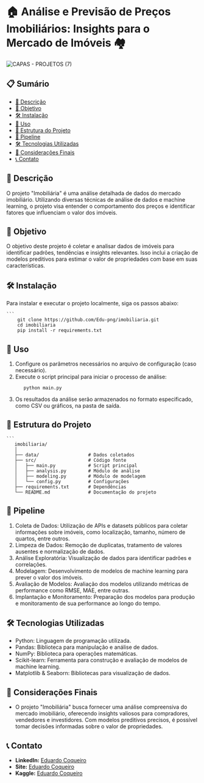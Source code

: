 # 🏠 Análise e Previsão de Preços Imobiliários: Insights para o Mercado de Imóveis 🏘️

![CAPAS - PROJETOS (7)](https://github.com/user-attachments/assets/26b60201-9c42-4202-a8b5-37c17d466016)

## 📋 Sumário
- [📖 Descrição](#-descrição)
- [🎯 Objetivo](#-objetivo)
- [🛠️ Instalação](#-instalação)
- [📌 Uso](#-uso)
- [📁 Estrutura do Projeto](#-estrutura-do-projeto)
- [🔄 Pipeline](#-pipeline)
- [🛠️ Tecnologias Utilizadas](#-tecnologias-utilizadas)
- [📝 Considerações Finais](#-considerações-finais)
- [📞 Contato](#-contato)

## 📖 Descrição
O projeto "Imobiliária" é uma análise detalhada de dados do mercado imobiliário. Utilizando diversas técnicas de análise de dados e machine learning, o projeto visa entender o comportamento dos preços e identificar fatores que influenciam o valor dos imóveis.

## 🎯 Objetivo
O objetivo deste projeto é coletar e analisar dados de imóveis para identificar padrões, tendências e insights relevantes. Isso inclui a criação de modelos preditivos para estimar o valor de propriedades com base em suas características.

## 🛠️ Instalação
Para instalar e executar o projeto localmente, siga os passos abaixo:

    ``` 
        git clone https://github.com/Edu-png/imobiliaria.git
        cd imobiliaria
        pip install -r requirements.txt

## 📌 Uso
1. Configure os parâmetros necessários no arquivo de configuração (caso necessário).
2. Execute o script principal para iniciar o processo de análise:
    ```
       python main.py
    
3. Os resultados da análise serão armazenados no formato especificado, como CSV ou gráficos, na pasta de saída.

## 📁 Estrutura do Projeto
    ```
       imobiliaria/
       │
       ├── data/                  # Dados coletados
       ├── src/                   # Código fonte
       │   ├── main.py            # Script principal
       │   ├── analysis.py        # Módulo de análise
       │   ├── modeling.py        # Módulo de modelagem
       │   └── config.py          # Configurações
       ├── requirements.txt       # Dependências
       └── README.md              # Documentação do projeto

## 🔄 Pipeline
1. Coleta de Dados: Utilização de APIs e datasets públicos para coletar informações sobre imóveis, como localização, tamanho, número de quartos, entre outros.
2. Limpeza de Dados: Remoção de duplicatas, tratamento de valores ausentes e normalização de dados.
3. Análise Exploratória: Visualização de dados para identificar padrões e correlações.
4. Modelagem: Desenvolvimento de modelos de machine learning para prever o valor dos imóveis.
5. Avaliação de Modelos: Avaliação dos modelos utilizando métricas de performance como RMSE, MAE, entre outras.
6. Implantação e Monitoramento: Preparação dos modelos para produção e monitoramento de sua performance ao longo do tempo.
   
## 🛠️ Tecnologias Utilizadas
- Python: Linguagem de programação utilizada.
- Pandas: Biblioteca para manipulação e análise de dados.
- NumPy: Biblioteca para operações matemáticas.
- Scikit-learn: Ferramenta para construção e avaliação de modelos de machine learning.
- Matplotlib & Seaborn: Bibliotecas para visualização de dados.

## 📝 Considerações Finais
- O projeto "Imobiliária" busca fornecer uma análise compreensiva do mercado imobiliário, oferecendo insights valiosos para compradores, vendedores e investidores. Com modelos preditivos precisos, é possível tomar decisões informadas sobre o valor de propriedades.

## 📞 Contato
- **LinkedIn:** [Eduardo Coqueiro](https://www.linkedin.com/in/eduardocoqueiro/)
- **Site:** [Eduardo Coqueiro](https://dataguy.my.canva.site/eduardo-coqueiro)
- **Kaggle:** [Eduardo Coqueiro](https://www.kaggle.com/eduardocoqueiro)


